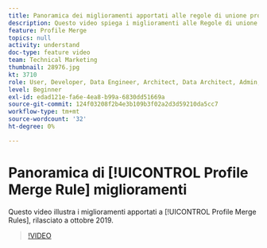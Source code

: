 ```yaml
---
title: Panoramica dei miglioramenti apportati alle regole di unione profili
description: Questo video spiega i miglioramenti alle Regole di unione profili, rilasciate a ottobre 2019.
feature: Profile Merge
topics: null
activity: understand
doc-type: feature video
team: Technical Marketing
thumbnail: 28976.jpg
kt: 3710
role: User, Developer, Data Engineer, Architect, Data Architect, Admin, Leader
level: Beginner
exl-id: edad121e-fa6e-4ea8-b99a-6830dd51669a
source-git-commit: 124f03208f2b4e3b109b3f02a2d3d59210da5cc7
workflow-type: tm+mt
source-wordcount: '32'
ht-degree: 0%

---
```


# Panoramica di [!UICONTROL Profile Merge Rule] miglioramenti

Questo video illustra i miglioramenti apportati a [!UICONTROL Profile Merge Rules], rilasciato a ottobre 2019.

>[!VIDEO](https://video.tv.adobe.com/v/28976/?quality=12)
